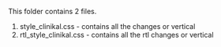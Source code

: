 This folder contains 2 files.
1. style_clinikal.css - contains all the changes or vertical
2. rtl_style_clinikal.css - contains all the rtl changes or vertical

